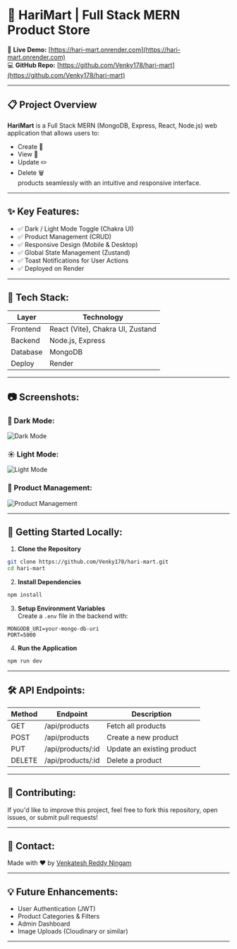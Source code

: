 # 🛒 HariMart | Full Stack MERN Product Store

🚀 **Live Demo:** [https://hari-mart.onrender.com](https://hari-mart.onrender.com)  
💻 **GitHub Repo:** [https://github.com/Venky178/hari-mart](https://github.com/Venky178/hari-mart)

---

## 📋 Project Overview

**HariMart** is a Full Stack MERN (MongoDB, Express, React, Node.js) web application that allows users to:
- Create 📝
- View 👀
- Update ✏️
- Delete 🗑️  
products seamlessly with an intuitive and responsive interface.

---

## ✨ Key Features:
- ✅ Dark / Light Mode Toggle (Chakra UI)
- ✅ Product Management (CRUD)
- ✅ Responsive Design (Mobile & Desktop)
- ✅ Global State Management (Zustand)
- ✅ Toast Notifications for User Actions
- ✅ Deployed on Render

---

## 🚀 Tech Stack:
| Layer    | Technology                      |
|----------|---------------------------------|
| Frontend | React (Vite), Chakra UI, Zustand |
| Backend  | Node.js, Express                |
| Database | MongoDB                         |
| Deploy   | Render                          |

---

## 📷 Screenshots:
### 🌙 Dark Mode:
![Dark Mode](https://res.cloudinary.com/dh9gs449u/image/upload/v1751690036/Screenshot_2025-07-05_at_12.31.47_AM_radn5j.png)

### ☀️ Light Mode:
![Light Mode](https://res.cloudinary.com/dh9gs449u/image/upload/v1751689787/Screenshot_2025-07-05_at_12.17.16_AM_jhmrei.png)

### 🛒 Product Management:
![Product Management](https://res.cloudinary.com/dh9gs449u/image/upload/v1751690193/Screenshot_2025-07-05_at_12.36.00_AM_ucvejv.png)

---

## 🏁 Getting Started Locally:

1. **Clone the Repository**
```bash
git clone https://github.com/Venky178/hari-mart.git
cd hari-mart
```

2. **Install Dependencies**
```bash
npm install
```

3. **Setup Environment Variables**  
Create a `.env` file in the backend with:
```
MONGODB_URI=your-mongo-db-uri
PORT=5000
```

4. **Run the Application**
```bash
npm run dev
```

---

## 🛠️ API Endpoints:
| Method | Endpoint          | Description            |
|--------|-------------------|------------------------|
| GET    | /api/products     | Fetch all products     |
| POST   | /api/products     | Create a new product   |
| PUT    | /api/products/:id | Update an existing product |
| DELETE | /api/products/:id | Delete a product       |

---

## 🤝 Contributing:
If you'd like to improve this project, feel free to fork this repository, open issues, or submit pull requests!

---

## 💌 Contact:
Made with ❤️ by [Venkatesh Reddy Ningam](https://github.com/Venky178)

---

## 💡 Future Enhancements:
- User Authentication (JWT)
- Product Categories & Filters
- Admin Dashboard
- Image Uploads (Cloudinary or similar)

---
